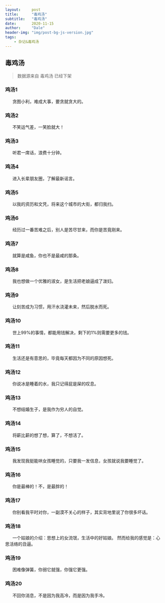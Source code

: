 ```yaml
---
layout:     post
title:      "毒鸡汤"
subtitle:   "毒鸡汤"
date:       2020-11-15
author:     "Dale"
header-img: "img/post-bg-js-version.jpg"
tags:
    - 杂记&毒鸡汤 
---
```


## 毒鸡汤
> 数据源来自 毒鸡汤 已经下架 

### 鸡汤1
&#160;&#160; &#160; &#160;贪图小利，难成大事，要贪就贪大的。

### 鸡汤2
&#160;&#160; &#160; &#160;不笑运气差，一笑脸就大！

### 鸡汤3
&#160;&#160; &#160; &#160;听君一席话，浪费十分钟。

### 鸡汤4
&#160;&#160; &#160; &#160;进入长辈朋友圈，了解最新谣言。

### 鸡汤5
&#160;&#160; &#160; &#160;以我的资历和文凭，将来这个城市的大街，都归我扫。

### 鸡汤6
&#160;&#160; &#160; &#160;经历过一番苦难之后，别人是苦尽甘来，而你是苦竟刚来。

### 鸡汤7
&#160;&#160; &#160; &#160;就算是咸鱼，你也不是最咸的那条。

### 鸡汤8
&#160;&#160; &#160; &#160;我也想做一个优雅的淑女，是生活把老娘逼成了泼妇。

### 鸡汤9
&#160;&#160; &#160; &#160;让刻苦成为习惯，用汗水浇灌未来，然后脱水而死。

### 鸡汤10
&#160;&#160; &#160; &#160;世上99%的事情，都能用钱解决，剩下的1%则需要更多的钱。

### 鸡汤11
&#160;&#160; &#160; &#160;生活还是有意思的，毕竟每天都因为不同的原因想死。

### 鸡汤12
&#160;&#160; &#160; &#160;你说冰是睡着的水，我只记得屁是屎的叹息。

### 鸡汤13
&#160;&#160; &#160; &#160;不想结婚生子，是我作为穷人的自觉。

### 鸡汤14
&#160;&#160; &#160; &#160;将薪比薪的想了想，算了，不想活了。

### 鸡汤15
&#160;&#160; &#160; &#160;我发现我挺能哄女孩睡觉的，只要我一发信息，女孩就说我要睡觉了。

### 鸡汤16
&#160;&#160; &#160; &#160;你是最棒的！不，是最胖的！

### 鸡汤17
&#160;&#160; &#160; &#160;你别看我平时对你，一副漠不关心的样子，其实背地里说了你很多坏话。

### 鸡汤18
&#160;&#160; &#160; &#160;一个姑娘的介绍：思想上的女流氓，生活中的好姑娘。 然而给我的感觉是：心思活络的丑逼。

### 鸡汤19
&#160;&#160; &#160; &#160;困难像弹簧，你弱它就强，你强它更强。

### 鸡汤20
&#160;&#160; &#160; &#160;不回你消息，不是因为我高冷，而是因为我手冷。
